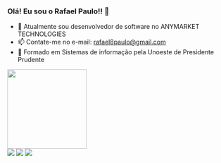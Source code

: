 ### Olá! Eu sou o Rafael Paulo!! 👋

- 🔭 Atualmente sou desenvolvedor de software no ANYMARKET TECHNOLOGIES
- 📫 Contate-me no e-mail: rafael8paulo@gmail.com
- 🤖 Formado em Sistemas de informação pela Unoeste de Presidente Prudente

<div>
  <a href="https://beacons.ai/rafael8paulo">
  <!--<img height="180em" src="https://github-readme-stats.vercel.app/api?username=rafael8paulo&show_icons=true&theme=dark&include_all_commits=true&count_private=true"/>-->
  <img height="180em" src="https://github-readme-stats.vercel.app/api/top-langs/?username=rafael8paulo&layout=compact&langs_count=16&theme=dark"/>
</div>

  <div>
  <a href="https://www.instagram.com/rafael_rpx/" target="_blank"><img src="https://img.shields.io/badge/-Instagram-%23E4405F?style=for-the-badge&logo=instagram&logoColor=white" target="_blank"></a>
  <a href = "mailto:rafael8paulo@gmail.com"><img src="https://img.shields.io/badge/Gmail-D14836?style=for-the-badge&logo=gmail&logoColor=white" target="_blank"></a>
  <a href="https://www.linkedin.com/in/rafael-oliveira-b27616213/" target="_blank"><img src="https://img.shields.io/badge/-LinkedIn-%230077B5?style=for-the-badge&logo=linkedin&logoColor=white" target="_blank"></a>   
</div>
